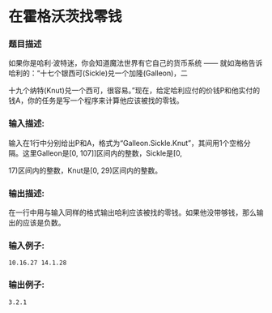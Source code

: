 # 在霍格沃茨找零钱

### 题目描述

如果你是哈利·波特迷，你会知道魔法世界有它自己的货币系统 —— 就如海格告诉哈利的：“十七个银西可(Sickle)兑一个加隆(Galleon)，二

十九个纳特(Knut)兑一个西可，很容易。”现在，给定哈利应付的价钱P和他实付的钱A，你的任务是写一个程序来计算他应该被找的零钱。

### 输入描述:

输入在1行中分别给出P和A，格式为“Galleon.Sickle.Knut”，其间用1个空格分隔。这里Galleon是[0, 107]]区间内的整数，Sickle是[0, 

17)区间内的整数，Knut是[0, 29)区间内的整数。

### 输出描述:

在一行中用与输入同样的格式输出哈利应该被找的零钱。如果他没带够钱，那么输出的应该是负数。

### 输入例子:

```
10.16.27 14.1.28
```

### 输出例子:
```
3.2.1
```


